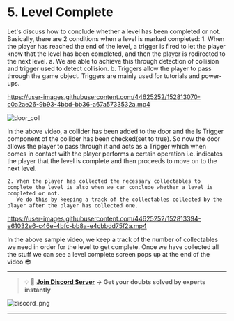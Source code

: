 # 5. Level Complete

Let's discuss how to conclude whether a level has been completed or not. Basically, there are 2 conditions when a level is marked completed:
    1. When the player has reached the end of the level, a trigger is fired to let the player know that the level has been completed, and then the player is redirected to the next level. 
        a. We are able to achieve this through detection of collision and trigger used to detect collision.
        b. Triggers allow the player to pass through the game object. Triggers are mainly used for tutorials and power-ups.      
        

https://user-images.githubusercontent.com/44625252/152813070-c0a2ae26-9b93-4bbd-bb36-a67a5733532a.mp4

![door_coll](https://user-images.githubusercontent.com/44625252/152813112-1d8d0120-c7e7-4feb-9012-363382dd2398.png)

In the above video, a collider has been added to the door and the Is Trigger component of the collider has been checked(set to true). So now the door allows the player to pass through it and acts as a Trigger which when comes in contact with the player performs a certain operation i.e. indicates the player that the level is complete and then proceeds to move on to the next level.

    2. When the player has collected the necessary collectables to complete the level is also when we can conclude whether a level is completed or not.
       We do this by keeping a track of the collectables collected by the player after the player has collected one.
       
       
https://user-images.githubusercontent.com/44625252/152813394-e61032e6-c46e-4bfc-bb8a-e4cbbdd75f2a.mp4

In the above sample video, we keep a track of the number of collectables we need in order for the level to get complete. Once we have collected all the stuff we can see a level complete screen pops up at the end of the video 😎

---
<aside>

> 💡 🚀 **[Join Discord Server](https://discord.gg/J5zDscnzms) → Get your doubts solved by experts instantly**
</aside>

![discord_png](https://user-images.githubusercontent.com/44625252/152805317-45a22cd7-fbf5-49cc-a13d-01282d498b03.png)

---

